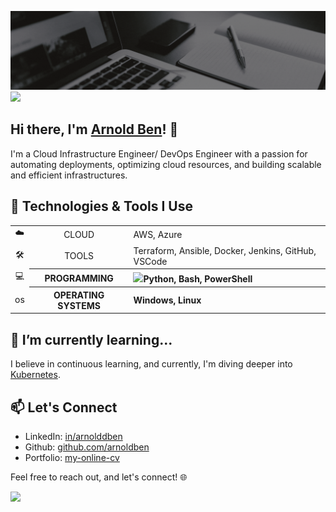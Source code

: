 ![Profile-Header](https://github.com/arnoldben/arnoldben/blob/main/images/github-profile-header.gif?raw=true)
![](https://komarev.com/ghpvc/?username=arnoldben)

## Hi there, I'm [Arnold Ben](https://arnoldben.github.io/my-online-cv)! 👋

I'm a Cloud Infrastructure Engineer/ DevOps Engineer with a passion for automating deployments, optimizing cloud resources, and building scalable and efficient infrastructures. 
<!-- My journey in the tech world has been exciting, and I love tackling challenges that come my way. -->

## 🔧 Technologies & Tools I Use

<table>
  <tr>
    <td align="center">☁️</td>
    <td align="center">CLOUD</th>
    <td align="left">AWS, Azure</th>
  </tr>
  <tr>
    <td align="center">🛠</td>
    <td align="center">TOOLS</th>
    <td align="left">Terraform, Ansible, Docker, Jenkins, GitHub, VSCode</th>
  </tr>
  <tr>
    <td align="center">💻</td>
    <th align="center">PROGRAMMING</th>
    <th align="left"><img height=40 src="https://cdn.jsdelivr.net/gh/devicons/devicon/icons/python/python-original.svg"/>Python, Bash, PowerShell</th>
  </tr>
  <tr>
    <td align="center">os</td>
    <th align="center">OPERATING SYSTEMS</th>
    <th align="left">Windows, Linux</th>
  </tr>
</table>

## 🌱 I’m currently learning...

I believe in continuous learning, and currently, I'm diving deeper into [Kubernetes](https://kubernetes.io/).

## 📫 Let's Connect

- LinkedIn: [in/arnolddben](https://www.linkedin.com/in/arnolddben)
- Github: [github.com/arnoldben](https://github.com/arnoldben)
- Portfolio: [my-online-cv](https://arnoldben.github.io/my-online-cv)

Feel free to reach out, and let's connect! 🌐

<!-- <img src="https://github-readme-stats.vercel.app/api/top-langs?username=arnoldben"/>
<img src="https://github-readme-stats.vercel.app/api/top-langs?username=arnoldben"/> -->
<img src="https://github-readme-streak-stats.herokuapp.com/?user=arnoldben&theme=dark"/>
